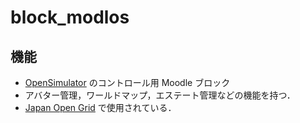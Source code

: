 # block_modlos

## 機能
* [OpenSimulator](http://opensimulator.org/) のコントロール用 Moodle ブロック
* アバター管理，ワールドマップ，エステート管理などの機能を持つ．
* [Japan Open Grid](https://jogrid.net) で使用されている．

